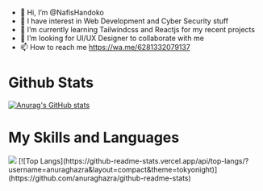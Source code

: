 - 👋 Hi, I’m @NafisHandoko
- 👀 I have interest in Web Development and Cyber Security stuff
- 🌱 I’m currently learning Tailwindcss and Reactjs for my recent projects
- 💞️ I’m looking for UI/UX Designer to collaborate with me
- 📫 How to reach me https://wa.me/6281332079137

# Github Stats
[![Anurag's GitHub stats](https://github-readme-stats.vercel.app/api?username=nafishandoko&show_icons=true&theme=tokyonight)](https://github.com/anuraghazra/github-readme-stats)

# My Skills and Languages

<img src="https://img.shields.io/badge/Python-3776AB?style=for-the-badge&logo=python&logoColor=white" />
[![Top Langs](https://github-readme-stats.vercel.app/api/top-langs/?username=anuraghazra&layout=compact&theme=tokyonight)](https://github.com/anuraghazra/github-readme-stats)


<!---
NafisHandoko/NafisHandoko is a ✨ special ✨ repository because its `README.md` (this file) appears on your GitHub profile.
You can click the Preview link to take a look at your changes.
--->
